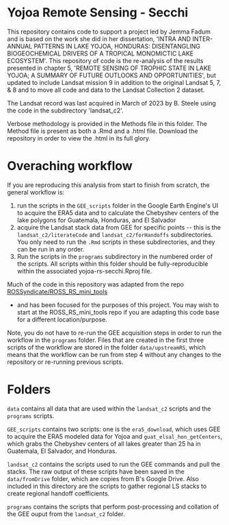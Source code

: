 # Yojoa Remote Sensing - Secchi

This repository contains code to support a project led by Jemma Fadum and is 
based on the work she did in her dissertation, 'INTRA AND INTER-ANNUAL PATTERNS 
IN LAKE YOJOA, HONDURAS: DISENTANGLING BIOGEOCHEMICAL DRIVERS OF A TROPICAL 
MONOMICTIC LAKE ECOSYSTEM'. This repository of code is the re-analysis of the 
results presented in chapter 5, 'REMOTE SENSING OF TROPHIC STATE IN LAKE YOJOA; 
A SUMMARY OF FUTURE OUTLOOKS AND OPPORTUNITIES', but updated to include Landsat 
mission 9 in addition to the original Landsat 5, 7, & 8 and to move all code and 
data to the Landsat Collection 2 dataset.

The Landsat record was last acquired in March of 2023 by B. Steele using the 
code in the subdirectory 'landsat_c2'.

Verbose methodology is provided in the Methods file in this folder. The Method 
file is present as both a .Rmd and a .html file. Download the repository in order 
to view the .html in its full glory.

# Overaching workflow

If you are reproducing this analysis from start to finish from scratch, the 
general workflow is:

1)  run the scripts in the `GEE_scripts` folder in the Google Earth Engine's 
UI to acquire the ERA5 data and to calculate the Chebyshev centers of the lake 
polygons for Guatemala, Honduras, and El Salvador
2)  acquire the Landsat stack data from GEE for specific points -- this is the 
`landsat_c2/literateCode` and `landsat_c2/forHandoffs` subdirectories. You only 
need to run the `.Rmd` scripts in these subdirectories, and they can be run in 
any order.
3)  Run the scripts in the `programs` subdirectory in the numbered order of the 
scripts. All scripts within this folder should be fully-reproducible within the 
associated yojoa-rs-secchi.Rproj file.

Much of the code in this repository was adapted from the repo [ROSSyndicate/ROSS_RS_mini_tools](https://github.com/rossyndicate/ROSS_RS_mini_tools) 
- and has been focused for the purposes of this project. You may wish to start 
at the ROSS_RS_mini_tools repo if you are adapting this code base for a 
different location/purpose.

Note, you do not have to re-run the GEE acquisition steps in order to run the 
workflow in the `programs` folder. Files that are created in the first three 
scripts of the workflow are stored in the folder `data/upstreamRS`, which means 
that the workflow can be run from step 4 without any changes to the repository 
or re-running previous scripts.

# Folders

`data` contains all data that are used within the `landsat_c2` scripts and the 
`programs` scripts.

`GEE_scripts` contains two scripts: one is the `era5_download`, which uses GEE 
to acquire the ERA5 modeled data for Yojoa and `guat_elsal_hon_getCenters`, which 
grabs the Chebyshev centers of all lakes greater than 25 ha in Guatemala, El 
Salvador, and Honduras.

`landsat_c2` contains the scripts used to run the GEE commands and pull the 
stacks. The raw output of these scripts have been saved in the `data/fromDrive` 
folder, which are copies from B's Google Drive. Also included in this directory 
are the scripts to gather regional LS stacks to create regional handoff coefficients.

`programs` contains the scripts that perform post-processing and collation of 
the GEE ouput from the `landsat_c2` folder.
